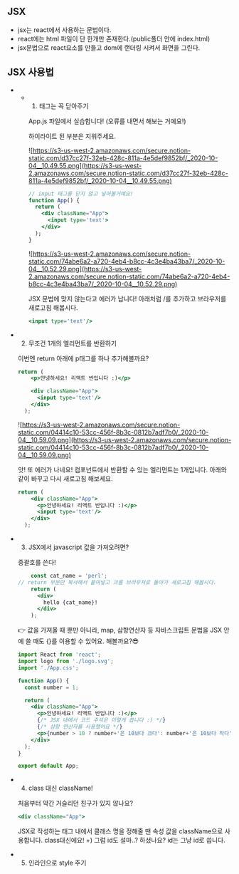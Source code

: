## JSX
- jsx는 react에서 사용하는 문법이다.
- react에는 html 파일이 단 한개만 존재한다.(public폴더 안에 index.html)
- jsx문법으로 react요소를 만들고 dom에 랜더링 시켜서 화면을 그린다.

## JSX 사용법
- - 1. 태그는 꼭 닫아주기
    
    App.js 파일에서 실습합니다! (오류를 내면서 해보는 거예요!)
    
    하이라이트 된 부분은 지워주세요.
    
    ![https://s3-us-west-2.amazonaws.com/secure.notion-static.com/d37cc27f-32eb-428c-811a-4e5def9852bf/_2020-10-04__10.49.55.png](https://s3-us-west-2.amazonaws.com/secure.notion-static.com/d37cc27f-32eb-428c-811a-4e5def9852bf/_2020-10-04__10.49.55.png)
    
    ```jsx
    // input 태그를 닫지 않고 넣어볼거예요!
    function App() {
      return (
        <div className="App">
          <input type='text'>
        </div>
      );
    }
    ```
    
    ![https://s3-us-west-2.amazonaws.com/secure.notion-static.com/74abe6a2-a720-4eb4-b8cc-4c3e4ba43ba7/_2020-10-04__10.52.29.png](https://s3-us-west-2.amazonaws.com/secure.notion-static.com/74abe6a2-a720-4eb4-b8cc-4c3e4ba43ba7/_2020-10-04__10.52.29.png)
    
    JSX 문법에 맞지 않는다고 에러가 납니다! 아래처럼 /를 추가하고 브라우저를 새로고침 해봅시다.
    
    ```jsx
    <input type='text'/>
    ```
    
- 2. 무조건 1개의 엘리먼트를 반환하기
    
    이번엔 return 아래에 p태그를 하나 추가해볼까요?
    
    ```jsx
    return (
        <p>안녕하세요! 리액트 반입니다 :)</p>
    
        <div className="App">
          <input type='text'/>
        </div>
      );
    ```
    
    ![https://s3-us-west-2.amazonaws.com/secure.notion-static.com/04414c10-53cc-456f-8b3c-0812b7adf7b0/_2020-10-04__10.59.09.png](https://s3-us-west-2.amazonaws.com/secure.notion-static.com/04414c10-53cc-456f-8b3c-0812b7adf7b0/_2020-10-04__10.59.09.png)
    
    앗! 또 에러가 나네요! 컴포넌트에서 반환할 수 있는 엘리먼트는 1개입니다. 아래와 같이 바꾸고 다시 새로고침 해보세요.
    
    ```jsx
    return (
        <div className="App">
          <p>안녕하세요! 리액트 반입니다 :)</p>
          <input type='text'/>
        </div>
      );
    ```
    
- 3. JSX에서 javascript 값을 가져오려면?
    
    중괄호를 쓴다!
    
    ```jsx
    	const cat_name = 'perl';
    // return 부분만 복사해서 붙여넣고 크롬 브라우저로 돌아가 새로고침 해봅시다.
        return (
          <div>
            hello {cat_name}!
          </div>
        );
    ```
    
    <aside>
    👉 값을 가져올 때 뿐만 아니라, map, 삼항연산자 등 자바스크립트 문법을 JSX 안에 쓸 때도 {}를 이용할 수 있어요. 해볼까요?😎
    
    </aside>
    
    ```jsx
    import React from 'react';
    import logo from './logo.svg';
    import './App.css';
    
    function App() {
      const number = 1;
    
      return (
        <div className="App">
          <p>안녕하세요! 리액트 반입니다 :)</p>
          {/* JSX 내에서 코드 주석은 이렇게 씁니다 :) */}
          {/* 삼항 연산자를 사용했어요 */}
          <p>{number > 10 ? number+'은 10보다 크다': number+'은 10보다 작다'}</p>
        </div>
      );
    }
    
    export default App;
    ```
    
- 4. class 대신 className!
    
    처음부터 약간 거슬리던 친구가 있지 않나요?
    
    ```jsx
    <div className="App">
    ```
    
    JSX로 작성하는 태그 내에서 클래스 명을 정해줄 땐 속성 값을 className으로 사용합니다. class대신에요!
    +)
    그럼 id도 설마..? 하셨나요? id는 그냥 id로 씁니다.
    
- 5. 인라인으로 style 주기
